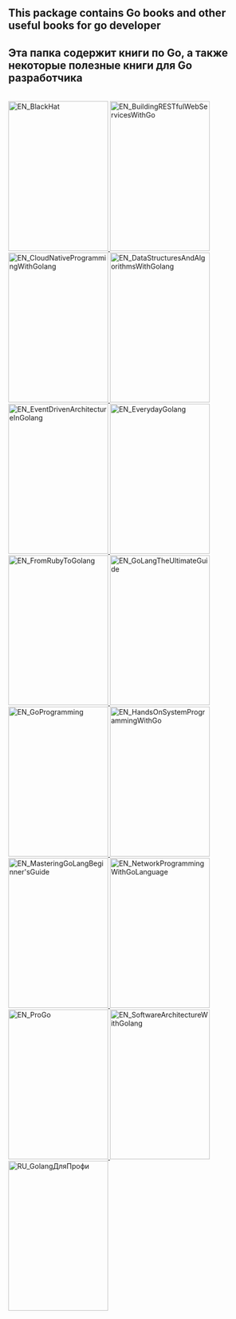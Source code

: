 <h2>This package contains Go books and other useful books for go developer</h2>

<h2>Эта папка содержит книги по Go, а также некоторые полезные книги для Go разработчика</h2>

</br>


<a href="https://github.com/gh0st3e/UsefulGo/blob/main/Books/EN_BlackHat.pdf">
  <img src="https://encrypted-tbn0.gstatic.com/images?q=tbn:ANd9GcQDalpXjo8TEY_wtTHL5TgRjdEIaOxolQbLgw&usqp=CAU" alt="EN_BlackHat" width="200px" height="300px"/>
</a>

<a href="https://github.com/gh0st3e/UsefulGo/blob/main/Books/EN_BuildingRESTfulWebServicesWithGo.pdf">
  <img src="https://m.media-amazon.com/images/I/41n8Zy3SaPL._AC_SY780_.jpg" alt="EN_BuildingRESTfulWebServicesWithGo" width="200px" height="300px"/>
</a>

<a href="https://github.com/gh0st3e/UsefulGo/blob/main/Books/EN_CloudNativeProgrammingWithGolang.pdf">
  <img src="https://static01.helion.com.pl/global/okladki/326x466/e_15uq.jpg" alt="EN_CloudNativeProgrammingWithGolang" width="200px" height="300px"/>
</a>

<a href="https://github.com/gh0st3e/UsefulGo/blob/main/Books/EN_DataStructuresAndAlgorithmsWithGolang.pdf">
  <img src="https://m.media-amazon.com/images/I/41kmaB8UBtL._AC_SY780_.jpg" alt="EN_DataStructuresAndAlgorithmsWithGolang" width="200px" height="300px"/>
</a>

</br>

<a href="https://github.com/gh0st3e/UsefulGo/blob/main/Books/EN_EventDrivenArchitectureInGolang.pdf">
  <img src="https://static.packt-cdn.com/products/9781803238012/cover/smaller" alt="EN_EventDrivenArchitectureInGolang" width="200px" height="300px"/>
</a>

<a href="https://github.com/gh0st3e/UsefulGo/blob/main/Books/EN_EverydayGolang.pdf">
  <img src="https://images-na.ssl-images-amazon.com/images/S/compressed.photo.goodreads.com/books/1631331392i/58968985.jpg" alt="EN_EverydayGolang" width="200px" height="300px"/>
</a>

<a href="https://github.com/gh0st3e/UsefulGo/blob/main/Books/EN_FromRubyToGolang.pdf">
  <img src="https://m.media-amazon.com/images/I/41MUjQCUsjL._AC_SY780_.jpg" alt="EN_FromRubyToGolang" width="200px" height="300px"/>
</a>

<a href="https://github.com/gh0st3e/UsefulGo/blob/main/Books/EN_GoLangTheUltimateGuide.pdf">
  <img src="https://images.routledge.com/common/jackets/crclarge/978103231/9781032312316.jpg" alt="EN_GoLangTheUltimateGuide" width="200px" height="300px"/>
</a>

<a href="https://github.com/gh0st3e/UsefulGo/blob/main/Books/EN_GoProgramming.pdf">
  <img src="https://m.media-amazon.com/images/I/51o9KtaXVPL._AC_SY780_.jpg" alt="EN_GoProgramming" width="200px" height="300px"/>
</a>

<a href="https://github.com/gh0st3e/UsefulGo/blob/main/Books/EN_HandsOnSystemProgrammingWithGo.pdf">
  <img src="https://static.packt-cdn.com/products/9781789804072/cover/9781789804072-original.jpeg" alt="EN_HandsOnSystemProgrammingWithGo" width="200px" height="300px"/>
</a>

<a href="https://github.com/gh0st3e/UsefulGo/blob/main/Books/EN_MasteringGoLangBeginner'sGuide.pdf">
  <img src="https://images.routledge.com/common/jackets/crclarge/978103231/9781032315904.jpg" alt="EN_MasteringGoLangBeginner'sGuide" width="200px" height="300px"/>
</a>

<a href="https://github.com/gh0st3e/UsefulGo/blob/main/Books/EN_NetworkProgrammingWithGoLanguage.pdf">
  <img src="https://media.springernature.com/full/springer-static/cover-hires/book/978-1-4842-8095-9" alt="EN_NetworkProgrammingWithGoLanguage" width="200px" height="300px"/>
</a>

<a href="https://github.com/gh0st3e/UsefulGo/blob/main/Books/EN_ProGo.pdf">
  <img src="https://media.springernature.com/full/springer-static/cover-hires/book/978-1-4842-7355-5" alt="EN_ProGo" width="200px" height="300px"/>
</a>

<a href="https://github.com/gh0st3e/UsefulGo/blob/main/Books/EN_SoftwareArchitectureWithGolang.pdf">
  <img src="https://static.packt-cdn.com/products/9781788622592/cover/9781788622592-original.png" alt="EN_SoftwareArchitectureWithGolang" width="200px" height="300px"/>
</a>

<a href="https://github.com/gh0st3e/UsefulGo/blob/main/Books/RU_Golang%D0%94%D0%BB%D1%8F%D0%9F%D1%80%D0%BE%D1%84%D0%B8.pdf">
  <img src="https://s1-goods.ozstatic.by/1000/751/950/10/10950751_0.jpg" alt="RU_GolangДляПрофи" width="200px" height="300px"/>
</a>
